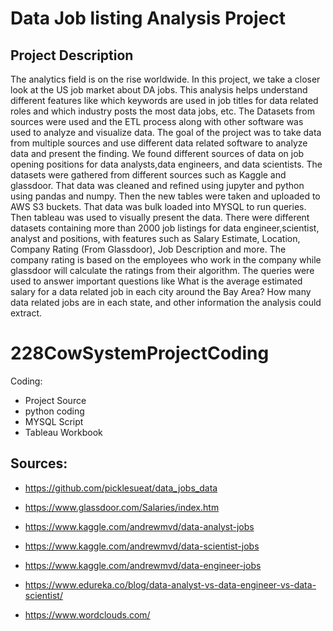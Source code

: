 # Data Job listing Analysis Project

## Project Description
The analytics field is on the rise worldwide. In this project, we take a closer look at the US job market about DA jobs. This analysis helps understand different features like which keywords are used in job titles for data related roles and which industry posts the most data jobs, etc. The Datasets from sources were used and the ETL process along with other software was used to analyze and visualize data. The goal of the project was to take data from multiple sources and use different data related software to analyze data and present the finding. We found different sources of data on job opening positions for data analysts,data engineers, and data scientists. The datasets were gathered from different sources such as Kaggle and glassdoor. That data was cleaned and refined using jupyter and python using pandas and numpy. Then the new tables were taken and uploaded to AWS S3 buckets. That data was bulk loaded into MYSQL to run queries. Then tableau was used to visually present the data. There were different datasets containing more than 2000 job listings for data engineer,scientist, analyst and positions, with features such as Salary Estimate, Location, Company Rating (From Glassdoor), Job Description and more. The company rating is based on the employees who work in the company while glassdoor will calculate the ratings from their algorithm. The queries were used to answer important questions like What is the average estimated salary for a data related job in each city around the Bay Area? How many data related jobs are in each state, and other information the analysis could extract.

# 228CowSystemProjectCoding

Coding:
* Project Source
* python coding 
* MYSQL Script
* Tableau Workbook
 
## Sources:
* https://github.com/picklesueat/data_jobs_data

* https://www.glassdoor.com/Salaries/index.htm

* https://www.kaggle.com/andrewmvd/data-analyst-jobs

* https://www.kaggle.com/andrewmvd/data-scientist-jobs

* https://www.kaggle.com/andrewmvd/data-engineer-jobs

* https://www.edureka.co/blog/data-analyst-vs-data-engineer-vs-data-scientist/

* https://www.wordclouds.com/
